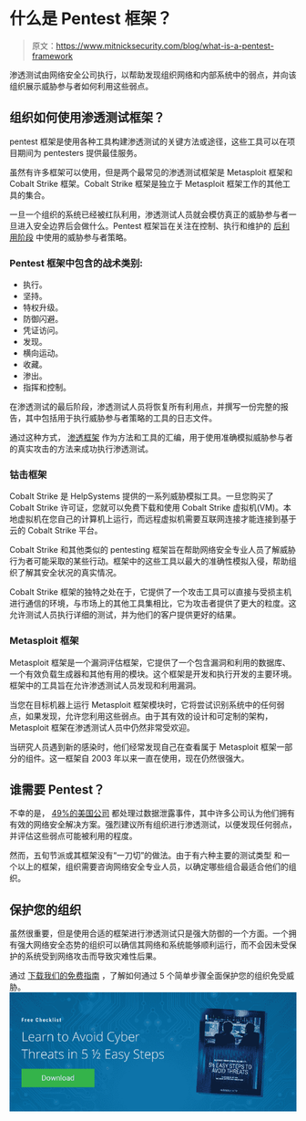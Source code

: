 # 什么是 Pentest 框架？

> 原文：<https://www.mitnicksecurity.com/blog/what-is-a-pentest-framework>

渗透测试由网络安全公司执行，以帮助发现组织网络和内部系统中的弱点，并向该组织展示威胁参与者如何利用这些弱点。

## 组织如何使用渗透测试框架？

pentest 框架是使用各种工具构建渗透测试的关键方法或途径，这些工具可以在项目期间为 pentesters 提供最佳服务。

虽然有许多框架可以使用，但是两个最常见的渗透测试框架是 Metasploit 框架和 Cobalt Strike 框架。Cobalt Strike 框架是独立于 Metasploit 框架工作的其他工具的集合。

一旦一个组织的系统已经被红队利用，渗透测试人员就会模仿真正的威胁参与者一旦进入安全边界后会做什么。Pentest 框架旨在关注在控制、执行和维护的 [后利用阶段](/blog/what-is-attack-and-how-can-it-protect-your-business-from-cyber-threats) 中使用的威胁参与者策略。

### Pentest 框架中包含的战术类别:

*   执行。
*   坚持。
*   特权升级。
*   防御闪避。
*   凭证访问。
*   发现。
*   横向运动。
*   收藏。
*   渗出。
*   指挥和控制。 

在渗透测试的最后阶段，渗透测试人员将恢复所有利用点，并撰写一份完整的报告，其中包括用于执行威胁参与者策略的工具的日志文件。

通过这种方式， [渗透框架](/blog/defining-the-framework-for-a-successful-pentest-attack) 作为方法和工具的汇编，用于使用准确模拟威胁参与者的真实攻击的方法来成功执行渗透测试。

### 钴击框架

Cobalt Strike 是 HelpSystems 提供的一系列威胁模拟工具。一旦您购买了 Cobalt Strike 许可证，您就可以免费下载和使用 Cobalt Strike 虚拟机(VM)。本地虚拟机在您自己的计算机上运行，而远程虚拟机需要互联网连接才能连接到基于云的 Cobalt Strike 平台。

Cobalt Strike 和其他类似的 pentesting 框架旨在帮助网络安全专业人员了解威胁行为者可能采取的某些行动。框架中的这些工具以最大的准确性模拟入侵，帮助组织了解其安全状况的真实情况。

Cobalt Strike 框架的独特之处在于，它提供了一个攻击工具可以直接与受损主机进行通信的环境，与市场上的其他工具集相比，它为攻击者提供了更大的粒度。这允许测试人员执行详细的测试，并为他们的客户提供更好的结果。

### Metasploit 框架

Metasploit 框架是一个漏洞评估框架，它提供了一个包含漏洞和利用的数据库、一个有效负载生成器和其他有用的模块。这个框架是开发和执行开发的主要环境。框架中的工具旨在允许渗透测试人员发现和利用漏洞。

当您在目标机器上运行 Metasploit 框架模块时，它将尝试识别系统中的任何弱点，如果发现，允许您利用这些弱点。由于其有效的设计和可定制的架构，Metasploit 框架在渗透测试人员中仍然非常受欢迎。

当研究人员遇到新的感染时，他们经常发现自己在查看属于 Metasploit 框架一部分的组件。这一框架自 2003 年以来一直在使用，现在仍然很强大。

## 谁需要 Pentest？

不幸的是， [49%的美国公司](https://www.comparitech.com/blog/vpn-privacy/data-breach-statistics-facts/) 都处理过数据泄露事件，其中许多公司认为他们拥有有效的网络安全解决方案。强烈建议所有组织进行渗透测试，以便发现任何弱点，并评估这些弱点可能被利用的程度。

然而，五旬节派或其框架没有“一刀切”的做法。由于有六种主要的测试类型 和一个以上的框架，组织需要咨询网络安全专业人员，以确定哪些组合最适合他们的组织。

## 保护您的组织

虽然很重要，但是使用合适的框架进行渗透测试只是强大防御的一个方面。一个拥有强大网络安全态势的组织可以确信其网络和系统能够顺利运行，而不会因未受保护的系统受到网络攻击而导致灾难性后果。

通过 [下载我们的免费指南](/lp-easy-steps-to-avoid-cyber-threats) ，了解如何通过 5 个简单步骤全面保护您的组织免受威胁。[![New call-to-action](img/95ee2efaa0b0e1050f47338da41f7869.png)](https://cta-redirect.hubspot.com/cta/redirect/3875471/7f9b1de1-cf7c-4700-8892-cdf9402b32cf)
